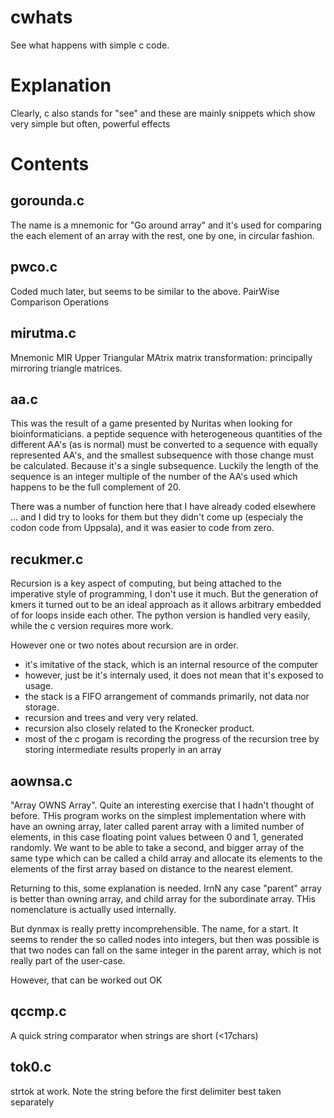 # cwhats
See what happens with simple c code.

# Explanation
Clearly, c also stands for "see" and these are mainly snippets
which show very simple but often, powerful effects

# Contents

## gorounda.c
The name is a mnemonic for "Go around array" and it's used for comparing the
each element of an array with the rest, one by one, in circular fashion.

## pwco.c
Coded much later, but seems to be similar to the above. PairWise Comparison Operations

## mirutma.c
Mnemonic MIR Upper Triangular MAtrix
matrix transformation: principally mirroring triangle matrices.

## aa.c
This was the result of a game presented by Nuritas when looking for bioinformaticians.
a peptide sequence with heterogeneous quantities of the different AA's (as is normal)
must be converted to a sequence with equally represented AA's, and the smallest subsequence
with those change must be calculated. Because it's a single subsequence. Luckily the length of the sequence
is an integer multiple of the number of the AA's used which happens to be the full complement of 20.

There was a number of function here that I have already coded elsewhere ... and I did try to looks for them
but they didn't come up (especialy the codon code from Uppsala), and it was easier to code from zero.

## recukmer.c
Recursion is a key aspect of computing, but being attached to the imperative style of programming, I don't use it much.  But the generation of kmers it turned out to be an ideal approach as it allows arbitrary embedded of for loops inside each other.
The python version is handled very easily, while the c version requires more work.

However one or two notes about recursion are in order. 
* it's imitative of the stack, which is an internal resource of the computer
* however, just be it's internaly used, it does not mean that it's exposed to usage.
* the stack is a FIFO arrangement of commands primarily, not data nor storage.
* recursion and trees and very very related.
* recursion also closely related to the Kronecker product.
* most of the c progam is recording the progress of the recursion tree by storing intermediate results properly in an array

## aownsa.c
"Array OWNS Array". Quite an interesting exercise that I hadn't thought of before. THis program works on the simplest implementation
where with have an owning array, later called parent array with a limited number of elements, in this case floating point values between 0 and 1, generated randomly. We want to be able to take a second, and bigger array of the same type which can be called a child array and allocate its elements to the elements of the first array based on distance to the nearest element.

Returning to this, some explanation is needed. IrnN any case "parent" array is better than owning array, and child array for the subordinate array. THis nomenclature is actually used internally.

But dynmax is really pretty incomprehensible. The name, for a start. It seems to render the so called nodes into
integers, but then was possible is that two nodes can fall on the same integer in the parent array, which is not really part of the user-case.

However, that can be worked out OK

## qccmp.c
A quick string comparator when strings are short (<17chars)

## tok0.c
strtok at work. Note the string before the first delimiter best taken separately
